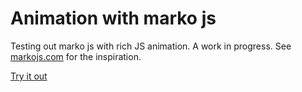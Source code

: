 # Animation with marko js

Testing out marko js with rich JS animation. A work in progress. See [markojs.com](http://markojs.com/) for the inspiration.

[Try it out](https://paulgoblin.github.io/marko-wave-animation/)
